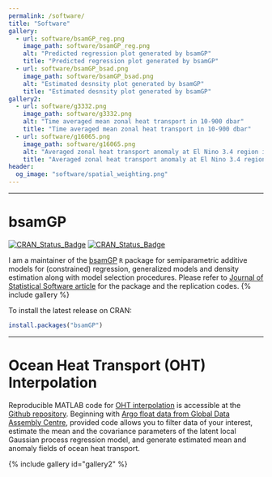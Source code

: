 ```yaml
---
permalink: /software/
title: "Software"
gallery:
  - url: software/bsamGP_reg.png
    image_path: software/bsamGP_reg.png
    alt: "Predicted regression plot generated by bsamGP"
    title: "Predicted regression plot generated by bsamGP"
  - url: software/bsamGP_bsad.png
    image_path: software/bsamGP_bsad.png
    alt: "Estimated desnsity plot generated by bsamGP"
    title: "Estimated desnsity plot generated by bsamGP"
gallery2:
  - url: software/g3332.png
    image_path: software/g3332.png
    alt: "Time averaged mean zonal heat transport in 10-900 dbar"
    title: "Time averaged mean zonal heat transport in 10-900 dbar"
  - url: software/g16065.png
    image_path: software/g16065.png
    alt: "Averaged zonal heat transport anomaly at El Nino 3.4 region in 10-900 dbar"
    title: "Averaged zonal heat transport anomaly at El Nino 3.4 region in 10-900 dbar"    
header:
  og_image: "software/spatial_weighting.png"
---
```



---

# bsamGP

[![CRAN_Status_Badge](https://www.r-pkg.org/badges/version/bsamGP)](https://CRAN.R-project.org/package=bsamGP)
[![CRAN_Status_Badge](https://cranlogs.r-pkg.org/badges/grand-total/bsamGP)](https://CRAN.R-project.org/package=bsamGP)

I am a maintainer of the [bsamGP](https://cran.r-project.org/package=bsamGP) `R` package for semiparametric additive models for (constrained) regression, generalized models and density estimation along with model selection procedures. Please refer to [Journal of Statistical Software article](https://www.jstatsoft.org/article/view/v090i10) for the package and the replication codes.
{% include gallery %}

To install the latest release on CRAN:

```r
install.packages("bsamGP")
```


---


# Ocean Heat Transport (OHT) Interpolation

Reproducible MATLAB code for [OHT interpolation](https://arxiv.org) is accessible at the [Github repository](https://github.com/beomjopark/OHT_analysis). Beginning with [Argo float data from Global Data Assembly Centre](https://www.seanoe.org/data/00311/42182/), provided code allows you to filter data of your interest, estimate the mean and the covariance parameters of the latent local Gaussian process regression model, and generate estimated mean and anomaly fields of ocean heat transport.

{% include gallery id="gallery2" %}

<!-- 

I've collected convenience functions that I've written to address issues I frequently confront in my work into a personal R package called [RWmisc](https://CRAN.R-project.org/package=RWmisc). It includes functions for:

- Managing multiple different projections for cross-national spatial data
- Converting latitude-longitude data in archaic forms (degrees, minutes, seconds)
- Correcting for overlapping polygons when aggregating raster data to polygons
- My custom minimal ggplot2 theme

![](/images/software/spatial_weighting.png)

To install the latest release on CRAN:

```r
install.packages("RWmisc")
```

The latest [development version](https://github.com/jayrobwilliams/RWmisc) on GitHub can be installed with:

```r
library(remotes)
install_github("jayrobwilliams/RWmisc")
```

# Other resources

I also have a number of other software resources focused on making computation and academic life easier:

- [The template](https://github.com/jayrobwilliams/JobMarket) I use for my academic job market materials
    - Fill in school/position information in one file and it populates to all statements
    - Generate summary statistics from teaching evaluations and integrate into statements
    - Combine multiple teaching evaluations into a single portfolio document
    - Do all of this programmatically with GNU Make!
- [The template](https://github.com/jayrobwilliams/UNC-Dissertation-Template) I used for my dissertation
    - This satisfied the formatting requirements at UNC in 2019
    - Some tweaking likely required to use at another institution or in the future
- [Scripts](https://github.com/jayrobwilliams/Teaching) that I use to save time on various teaching-related tasks like grading
- [Functions](https://github.com/jayrobwilliams/ComputerVision) for extracting still frames from videos and information from images in Python using OpenCV
- [Compiling OpenCV](/files/html/OpenCV_Install.html) from source for Anaconda virtual environments instead of Homebrew ones or system Python installations
 -->